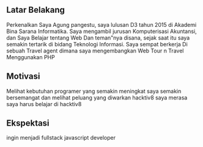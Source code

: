 [//]: # (Ceritakan sedikit tentang latar belakangmu seperti pendidikan terakhir atau pekerjaan sebelumnya)
## Latar Belakang
Perkenalkan Saya Agung pangestu, saya lulusan D3 tahun 2015 di Akademi Bina Sarana Informatika.
Saya mengambil jurusan Komputerisasi Akuntansi, dan Saya Belajar tentang Web Dan teman"nya disana,
sejak saat itu saya semakin tertarik di bidang Teknologi Informasi.
Saya sempat berkerja Di sebuah Travel agent dimana saya mengembangkan Web Tour n Travel Menggunakan PHP  

[//]: # (Motivasi apa yang mendorongmu untuk ikut program coding bootcamp di Hacktiv8?)
## Motivasi
Melihat kebutuhan programer yang semakin meningkat saya semakin bersemangat dan melihat peluang yang diwarkan hacktiv8 saya merasa saya harus belajar di hacktiv8

[//]: # (Beri tahu kami, apa yang ingin kamu dapatkan di Hacktiv8 dan apa yang ingin kamu capai setelah lulus dari sini?)
## Ekspektasi
ingin menjadi fullstack javascript developer 

[//]: # (Apakah ada hal lain yang ingin disampaikan? Bila ada, kamu bebas untuk menuliskannya)
